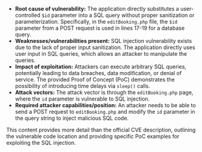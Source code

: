 - **Root cause of vulnerability:** The application directly substitutes a user-controlled `$id` parameter into a SQL query without proper sanitization or parameterization. Specifically, in the `editBooking.php` file, the `$id` parameter from a POST request is used in lines 17-19 for a database query.
- **Weaknesses/vulnerabilities present:** SQL injection vulnerability exists due to the lack of proper input sanitization. The application directly uses user input in SQL queries, which allows an attacker to manipulate the queries.
- **Impact of exploitation:** Attackers can execute arbitrary SQL queries, potentially leading to data breaches, data modification, or denial of service. The provided Proof of Concept (PoC) demonstrates the possibility of introducing time delays via `sleep()` calls.
- **Attack vectors:** The attack vector is through the `editBooking.php` page, where the `id` parameter is vulnerable to SQL injection.
- **Required attacker capabilities/position:** An attacker needs to be able to send a POST request to `editBooking.php` and modify the `id` parameter in the query string to inject malicious SQL code.

This content provides more detail than the official CVE description, outlining the vulnerable code location and providing specific PoC examples for exploiting the SQL injection.